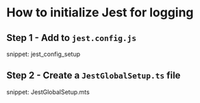 # How to initialize Jest for logging

## Step 1 - Add to `jest.config.js`

snippet: jest_config_setup

## Step 2 - Create a `JestGlobalSetup.ts` file

snippet: JestGlobalSetup.mts
